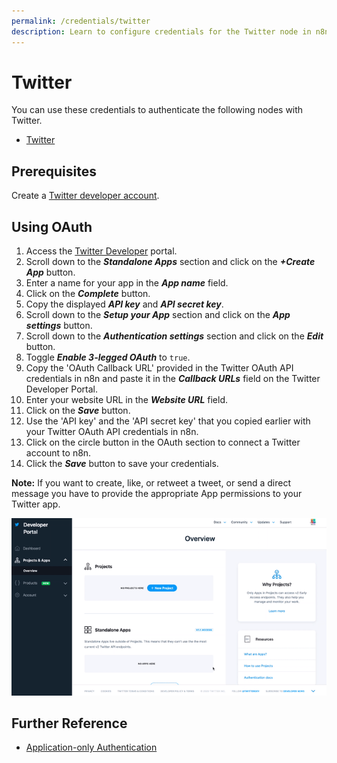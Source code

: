 ```yaml
---
permalink: /credentials/twitter
description: Learn to configure credentials for the Twitter node in n8n
---
```


# Twitter

You can use these credentials to authenticate the following nodes with Twitter.
- [Twitter](../../nodes-library/nodes/Twitter/README.md)

## Prerequisites

Create a [Twitter developer account](https://developer.twitter.com/).

## Using OAuth

1. Access the [Twitter Developer](https://developer.twitter.com/en/portal/projects-and-apps) portal.
2. Scroll down to the ***Standalone Apps*** section and click on the ***+Create App*** button.
3. Enter a name for your app in the ***App name*** field.
4. Click on the ***Complete*** button.
5. Copy the displayed ***API key*** and ***API secret key***.
6. Scroll down to the ***Setup your App*** section and click on the ***App settings*** button.
7. Scroll down to the ***Authentication settings*** section and click on the ***Edit*** button.
8. Toggle ***Enable 3-legged OAuth*** to `true`.
9. Copy the 'OAuth Callback URL' provided in the Twitter OAuth API credentials in n8n and paste it in the ***Callback URLs*** field on the Twitter Developer Portal.
10. Enter your website URL in the ***Website URL*** field.
11. Click on the ***Save*** button.
12. Use the 'API key' and the 'API secret key' that you copied earlier with your Twitter OAuth API credentials in n8n.
13. Click on the circle button in the OAuth section to connect a Twitter account to n8n.
14. Click the ***Save*** button to save your credentials.

**Note:** If you want to create, like, or retweet a tweet, or send a direct message you have to provide the appropriate App permissions to your Twitter app.

![Getting Twitter credentials](./using-oauth.gif)

## Further Reference

- [Application-only Authentication](https://developer.twitter.com/en/docs/authentication/oauth-2-0/application-only)
